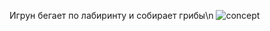 Игрун бегает по лабиринту и собирает грибы\n
![concept](https://github.com/user-attachments/assets/0f33612d-e12e-4889-bbe7-7d9c88546ef7)
